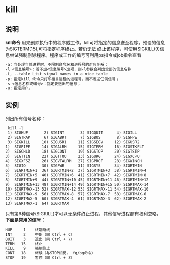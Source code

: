# **kill**

## 说明

**kill命令** 用来删除执行中的程序或工作。kill可将指定的信息送至程序。预设的信息为SIGTERM(15),可将指定程序终止。若仍无法
终止该程序，可使用SIGKILL(9)信息尝试强制删除程序。程序或工作的编号可利用ps指令或job指令查看

```markdown
-a：当处理当前进程时，不限制命令名和进程号的对应关系；
-l <信息编号>：若不加<信息编号>选项，则-l参数会列出全部的信息名称
-L, --table List signal names in a nice table
-p：指定kill 命令只打印相关进程的进程号，而不发送任何信号；
-s <信息名称或编号>：指定要送出的信息；
-u：指定用户。
```

## 实例  

列出所有信号名称：

```markdown
 kill -l
 1) SIGHUP       2) SIGINT       3) SIGQUIT      4) SIGILL
 2) SIGTRAP      6) SIGABRT      7) SIGBUS       8) SIGFPE
 3) SIGKILL     10) SIGUSR1     11) SIGSEGV     12) SIGUSR2
1)  SIGPIPE     14) SIGALRM     15) SIGTERM     16) SIGSTKFLT
2)  SIGCHLD     18) SIGCONT     19) SIGSTOP     20) SIGTSTP
3)  SIGTTIN     22) SIGTTOU     23) SIGURG      24) SIGXCPU
4)  SIGXFSZ     26) SIGVTALRM   27) SIGPROF     28) SIGWINCH
5)  SIGIO       30) SIGPWR      31) SIGSYS      34) SIGRTMIN
6)  SIGRTMIN+1  36) SIGRTMIN+2  37) SIGRTMIN+3  38) SIGRTMIN+4
7)  SIGRTMIN+5  40) SIGRTMIN+6  41) SIGRTMIN+7  42) SIGRTMIN+8
8)  SIGRTMIN+9  44) SIGRTMIN+10 45) SIGRTMIN+11 46) SIGRTMIN+12
9)  SIGRTMIN+13 48) SIGRTMIN+14 49) SIGRTMIN+15 50) SIGRTMAX-14
10) SIGRTMAX-13 52) SIGRTMAX-12 53) SIGRTMAX-11 54) SIGRTMAX-10
11) SIGRTMAX-9  56) SIGRTMAX-8  57) SIGRTMAX-7  58) SIGRTMAX-6
12) SIGRTMAX-5  60) SIGRTMAX-4  61) SIGRTMAX-3  62) SIGRTMAX-2
13) SIGRTMAX-1  64) SIGRTMAX
```

只有第9种信号(SIGKILL)才可以无条件终止进程，其他信号进程都有权利忽略， **下面是常用的信号：**

```markdown
HUP     1    终端断线
INT     2    中断（同 Ctrl + C）
QUIT    3    退出（同 Ctrl + \）
TERM   15    终止
KILL    9    强制终止
CONT   18    继续（与STOP相反， fg/bg命令）
STOP   19    暂停（同 Ctrl + Z）
```


```bash

```
